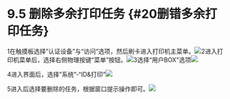 # 9.5 删除多余打印任务 {#20删错多余打印任务}

1在触摸板选择”认证设备”与“访问”选项，然后刷卡进入打印机主菜单。![](https://ws2.sinaimg.cn/large/006tNc79ly1fj30tkkqcxj31c20jy79c.jpg)2进入打印机菜单后，选择右侧物理按键“菜单”按钮。![](https://ws3.sinaimg.cn/large/006tNc79ly1fj30u2z0ckj31c20lt7ae.jpg)3选择“用户BOX”选项![](https://ws2.sinaimg.cn/large/006tNc79ly1fj30ud90mhj31c20ixtcf.jpg)

4进入界面后，选择”系统”-“ID&打印”![](https://ws2.sinaimg.cn/large/006tNc79ly1fj30uo20aoj31c20lqaey.jpg)

5进入后选择要删除的任务，根据窗口提示操作即可。![](https://ws4.sinaimg.cn/large/006tNc79ly1fj30uvyv8pj31c20p9jw4.jpg)

